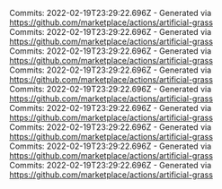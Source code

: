 Commits: 2022-02-19T23:29:22.696Z - Generated via https://github.com/marketplace/actions/artificial-grass
<br>
Commits: 2022-02-19T23:29:22.696Z - Generated via https://github.com/marketplace/actions/artificial-grass
<br>
Commits: 2022-02-19T23:29:22.696Z - Generated via https://github.com/marketplace/actions/artificial-grass
<br>
Commits: 2022-02-19T23:29:22.696Z - Generated via https://github.com/marketplace/actions/artificial-grass
<br>
Commits: 2022-02-19T23:29:22.696Z - Generated via https://github.com/marketplace/actions/artificial-grass
<br>
Commits: 2022-02-19T23:29:22.696Z - Generated via https://github.com/marketplace/actions/artificial-grass
<br>
Commits: 2022-02-19T23:29:22.696Z - Generated via https://github.com/marketplace/actions/artificial-grass
<br>
Commits: 2022-02-19T23:29:22.696Z - Generated via https://github.com/marketplace/actions/artificial-grass
<br>
Commits: 2022-02-19T23:29:22.696Z - Generated via https://github.com/marketplace/actions/artificial-grass
<br>
